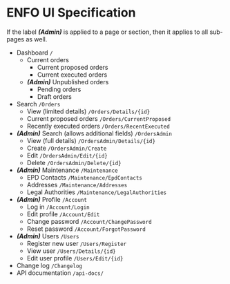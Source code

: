 # ENFO UI Specification

If the label ***(Admin)*** is applied to a page or section, then it applies to all sub-pages as well.

* Dashboard `/`
    - Current orders
        - Current proposed orders
        - Current executed orders
    - ***(Admin)*** Unpublished orders
        - Pending orders
        - Draft orders
* Search `/Orders`
    - View (limited details) `/Orders/Details/{id}`
    - Current proposed orders `/Orders/CurrentProposed`
    - Recently executed orders `/Orders/RecentExecuted`
* ***(Admin)*** Search (allows additional fields) `/OrdersAdmin`
    - View (full details) `/OrdersAdmin/Details/{id}`
    - Create `/OrdersAdmin/Create`
    - Edit `/OrdersAdmin/Edit/{id}`
    - Delete `/OrdersAdmin/Delete/{id}`
* ***(Admin)*** Maintenance `/Maintenance`
    - EPD Contacts `/Maintenance/EpdContacts`
    - Addresses `/Maintenance/Addresses`
    - Legal Authorities `/Maintenance/LegalAuthorities`
* ***(Admin)*** Profile `/Account`
    - Log in `/Account/Login`
    - Edit profile `/Account/Edit`
    - Change password `/Account/ChangePassword`
    - Reset password `/Account/ForgotPassword`
* ***(Admin)*** Users `/Users`
    - Register new user `/Users/Register`
    - View user `/Users/Details/{id}`
    - Edit user profile `/Users/Edit/{id}`
* Change log `/Changelog`
* API documentation `/api-docs/`
